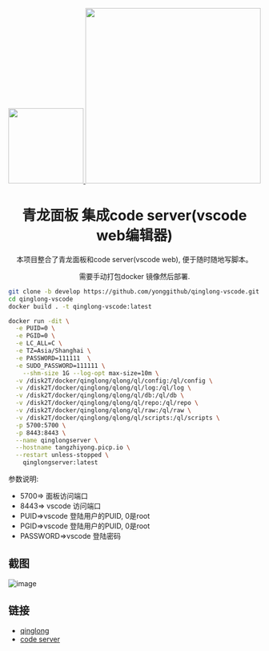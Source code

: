 <p align="center">
  <a href="https://github.com/whyour/qinglong">
    <img width="150" src="https://z3.ax1x.com/2021/11/18/I7MpAe.png">
  </a>
<img width="350" src="https://user-images.githubusercontent.com/25076827/150628013-3c861f75-5ae1-40a0-89fd-7e0437175946.png">
</p>

<h1 align="center">青龙面板 集成code server(vscode web编辑器)</h1>

<div align="center">

本项目整合了青龙面板和code server(vscode web), 便于随时随地写脚本。
  
需要手动打包docker 镜像然后部署.

</div>

```bash
git clone -b develop https://github.com/yonggithub/qinglong-vscode.git
cd qinglong-vscode
docker build . -t qinglong-vscode:latest
```
```bash
docker run -dit \
  -e PUID=0 \
  -e PGID=0 \
  -e LC_ALL=C \
  -e TZ=Asia/Shanghai \
  -e PASSWORD=111111  \
  -e SUDO_PASSWORD=111111 \
    --shm-size 1G --log-opt max-size=10m \
  -v /disk2T/docker/qinglong/qlong/ql/config:/ql/config \
  -v /disk2T/docker/qinglong/qlong/ql/log:/ql/log \
  -v /disk2T/docker/qinglong/qlong/ql/db:/ql/db \
  -v /disk2T/docker/qinglong/qlong/ql/repo:/ql/repo \
  -v /disk2T/docker/qinglong/qlong/ql/raw:/ql/raw \
  -v /disk2T/docker/qinglong/qlong/ql/scripts:/ql/scripts \
  -p 5700:5700 \
  -p 8443:8443 \
  --name qinglongserver \
  --hostname tangzhiyong.picp.io \
  --restart unless-stopped \
    qinglongserver:latest
```


参数说明:
* 5700=> 面板访问端口<br/>
* 8443=> vscode 访问端口
* PUID=>vscode 登陆用户的PUID, 0是root
* PGID=>vscode 登陆用户的PUID, 0是root
* PASSWORD=>vscode 登陆密码



## 截图

![image](https://user-images.githubusercontent.com/25076827/150721735-50f78574-e821-4d55-a790-7864544a536a.png)

## 链接
- [qinglong](https://github.com/whyour/qinglong)
- [code server](https://github.com/coder/code-server)

